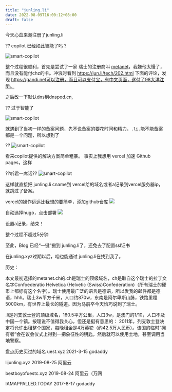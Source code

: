 ```yaml
---
title: "junling.li"
date: 2022-08-09T16:00:12+08:00
draft: false
---
```


今天心血来潮注册了junling.li

?? copilot 已经如此智能了吗？

![smart-copilot](https://charon-pic.oss-cn-hangzhou.aliyuncs.com/Snipaste_2022-08-09_17-50-15.png)

整个过程很顺利，首先是尝试了一家 瑞士的注册商叫 [metanet](https://www.metanet.ch)，我嫌他太慢了，而且没有能付chz的卡。冲浪时看到 https://jun.li/tech/202.html 下面的评论，发现 https://gandi.net可以注册，而且可以支付宝，有中文页面，遂付了98大洋注册。

之后改一下默认dns到dnspod.cn,

?? 过于智能了

![smart-copilot](https://charon-pic.oss-cn-hangzhou.aliyuncs.com/Snipaste_2022-08-09_17-59-12.png)

就遇到了当初一样的备案问题，先不说备案的要花时间和精力，`.li.`能不能备案都是一个问题，所以想到了

?? 
![smart-copilot](https://charon-pic.oss-cn-hangzhou.aliyuncs.com/Snipaste_2022-08-09_18-02-44.png)

看来copilot提供的解决方案简单粗暴。
事实上我想用 vercel 加速 Github pages，这样

??听君一席话??
![smart-copilot](https://charon-pic.oss-cn-hangzhou.aliyuncs.com/Snipaste_2022-08-09_18-08-00.png)

这样就直接把 junling.li cname到 vercel给的域名或者a记录到vercel服务器ip，就跳过了备案。

vercel的操作远远比我想的要简单，添加github仓库
![](https://charon-pic.oss-cn-hangzhou.aliyuncs.com/Snipaste_2022-08-09_18-13-37.png)

自动选择hugo，点击部署
![](https://charon-pic.oss-cn-hangzhou.aliyuncs.com/Snipaste_2022-08-09_18-14-31.png)

设置a记录，结束！

整个过程不超过5分钟

至此，Blog 已经“一键”搬到 junling.li了，还免去了配置ssl证书

在junling.xyz过期以后，咱也能通过 junling.li在找到我了。

历史：

本文最初选择的metanet.ch的.ch是瑞士的顶级域名，ch是取自这个瑞士的拉丁文名字Confoederatio Helvetica (Helvetic (Swiss)Confederation)（所有瑞士的硬币上都标有这个名字）。瑞士使用最广泛的语言是德语，所以发我的邮件都是德语，hhh。瑞士3w平方千米，人口约870w，东南是阿尔卑斯山脉，铁路里程5000km，有世界上最长的隧道。因为马前卒今天恰巧说到了瑞士。

.li是列支敦士登的顶级域名，160.5平方公里，人口3w，是澳门的1/10，人口不及中国一个镇。按理说不值得我关心，但还是挺有意思的：
2011年，列支敦士登决定将允许出租整个国家，每晚租金是4万英镑（约42.5万人民币）。该国的临时“拥有者”会在议会仪式上得到一把象征性的钥匙，然后就可以使用土地，甚至调用当地警察。 

盘点历史买过的域名
uest.xyz 2021-3-15 godaddy

lijunling.xyz 2019-08-25 阿里云	

bestboyofuestc.xyz 2019-08-24 阿里云（万网

IAMAPPALLED.TODAY 2017-8-17 godaddy
